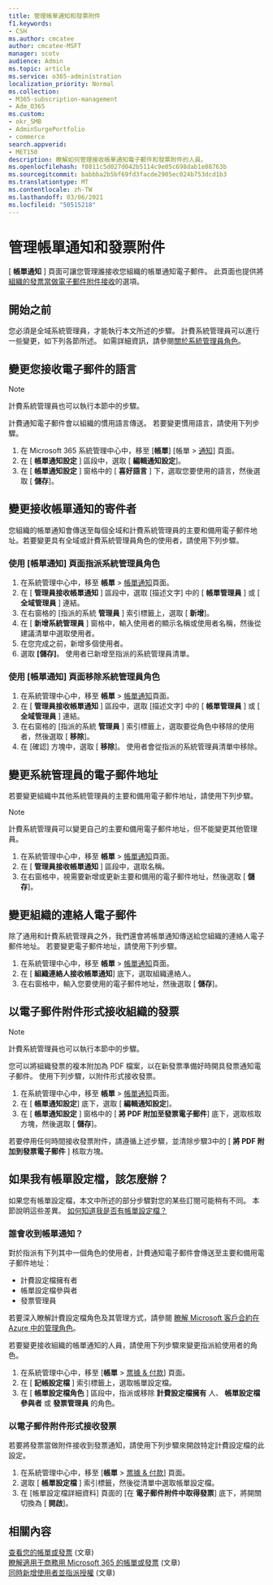 ```yaml
---
title: 管理帳單通知和發票附件
f1.keywords:
- CSH
ms.author: cmcatee
author: cmcatee-MSFT
manager: scotv
audience: Admin
ms.topic: article
ms.service: o365-administration
localization_priority: Normal
ms.collection:
- M365-subscription-management
- Adm_O365
ms.custom:
- okr_SMB
- AdminSurgePortfolio
- commerce
search.appverid:
- MET150
description: 瞭解如何管理接收帳單通知電子郵件和發票附件的人員。
ms.openlocfilehash: f0811c5d027d042b5114c9e05c698dab1e08763b
ms.sourcegitcommit: babbba2b5bf69fd3facde2905ec024b753dcd1b3
ms.translationtype: MT
ms.contentlocale: zh-TW
ms.lasthandoff: 03/06/2021
ms.locfileid: "50515218"
---
```

# <a name="manage-billing-notifications-and-invoice-attachments"></a>管理帳單通知和發票附件

[ **帳單通知** ] 頁面可讓您管理誰接收您組織的帳單通知電子郵件。 此頁面也提供將 [組織的發票當做電子郵件附件接收](#receive-your-organizations-invoices-as-email-attachments)的選項。

## <a name="before-you-begin"></a>開始之前

您必須是全域系統管理員，才能執行本文所述的步驟。 計費系統管理員可以進行一些變更，如下列各節所述。 如需詳細資訊，請參閱[關於系統管理員角色](../../admin/add-users/about-admin-roles.md)。

## <a name="change-the-language-you-receive-email-in"></a>變更您接收電子郵件的語言

> [!NOTE]
> 計費系統管理員也可以執行本節中的步驟。

計費通知電子郵件會以組織的慣用語言傳送。 若要變更慣用語言，請使用下列步驟。

1. 在 Microsoft 365 系統管理中心中，移至 [**帳單**] [帳單  >  <a href="https://go.microsoft.com/fwlink/p/?linkid=853212" target="_blank">通知</a>] 頁面。
2. 在 [ **帳單通知設定** ] 區段中，選取 [ **編輯通知設定**]。
3. 在 [ **帳單通知設定** ] 窗格中的 [ **喜好語言** ] 下，選取您要使用的語言，然後選取 [ **儲存**]。

## <a name="change-who-receives-billing-notifications"></a>變更接收帳單通知的寄件者

您組織的帳單通知會傳送至每個全域和計費系統管理員的主要和備用電子郵件地址。若要變更具有全域或計費系統管理員角色的使用者，請使用下列步驟。

### <a name="assign-admin-roles-by-using-the-billing-notifications-page"></a>使用 [帳單通知] 頁面指派系統管理員角色

1. 在系統管理中心中，移至 **帳單** > <a href="https://go.microsoft.com/fwlink/p/?linkid=853212" target="_blank">帳單通知</a>頁面。
2. 在 [ **管理員接收帳單通知** ] 區段中，選取 [描述文字] 中的 [ **帳單管理員** ] 或 [ **全域管理員** ] 連結。
3. 在右窗格的 [指派的系統 **管理員** ] 索引標籤上，選取 [ **新增**]。
4. 在 [ **新增系統管理員** ] 窗格中，輸入使用者的顯示名稱或使用者名稱，然後從建議清單中選取使用者。
5. 在您完成之前，新增多個使用者。
6. 選取 **[儲存]**。 使用者已新增至指派的系統管理員清單。

### <a name="remove-admin-roles-by-using-the-billing-notifications-page"></a>使用 [帳單通知] 頁面移除系統管理員角色

1. 在系統管理中心中，移至 **帳單** > <a href="https://go.microsoft.com/fwlink/p/?linkid=853212" target="_blank">帳單通知</a>頁面。
2. 在 [ **管理員接收帳單通知** ] 區段中，選取 [描述文字] 中的 [ **帳單管理員** ] 或 [ **全域管理員** ] 連結。
3. 在右窗格的 [指派的系統 **管理員** ] 索引標籤上，選取要從角色中移除的使用者，然後選取 [ **移除**]。
4. 在 [確認] 方塊中，選取 [ **移除**]。 使用者會從指派的系統管理員清單中移除。

## <a name="change-the-email-addresses-for-admins"></a>變更系統管理員的電子郵件地址

若要變更組織中其他系統管理員的主要和備用電子郵件地址，請使用下列步驟。

> [!NOTE]
> 計費系統管理員可以變更自己的主要和備用電子郵件地址，但不能變更其他管理員。

1. 在系統管理中心中，移至 **帳單** > <a href="https://go.microsoft.com/fwlink/p/?linkid=853212" target="_blank">帳單通知</a>頁面。
2. 在 [ **管理員接收帳單通知** ] 區段中，選取名稱。
3. 在右窗格中，視需要新增或更新主要和備用的電子郵件地址，然後選取 [ **儲存**]。

## <a name="change-your-organizations-contact-email"></a>變更組織的連絡人電子郵件

除了通用和計費系統管理員之外，我們還會將帳單通知傳送給您組織的連絡人電子郵件地址。 若要變更電子郵件地址，請使用下列步驟。

1. 在系統管理中心中，移至 **帳單** > <a href="https://go.microsoft.com/fwlink/p/?linkid=853212" target="_blank">帳單通知</a>頁面。
2. 在 [ **組織連絡人接收帳單通知**] 底下，選取組織連絡人。
3. 在右窗格中，輸入您要使用的電子郵件地址，然後選取 [ **儲存**]。

## <a name="receive-your-organizations-invoices-as-email-attachments"></a>以電子郵件附件形式接收組織的發票

> [!NOTE]
> 計費系統管理員也可以執行本節中的步驟。

您可以將組織發票的複本附加為 PDF 檔案，以在新發票準備好時開具發票通知電子郵件。 使用下列步驟，以附件形式接收發票。

1. 在系統管理中心中，移至 **帳單** > <a href="https://go.microsoft.com/fwlink/p/?linkid=853212" target="_blank">帳單通知</a>頁面。
2. 在 [ **帳單通知設定**] 底下，選取 [ **編輯通知設定**]。
3. 在 [ **帳單通知設定** ] 窗格中的 [ **將 PDF 附加至發票電子郵件**] 底下，選取核取方塊，然後選取 [ **儲存**]。

若要停用任何時間接收發票附件，請遵循上述步驟，並清除步驟3中的 [ **將 PDF 附加到發票電子郵件** ] 核取方塊。

## <a name="what-if-i-have-a-billing-profile"></a>如果我有帳單設定檔，該怎麼辦？

如果您有帳單設定檔，本文中所述的部分步驟對您的某些訂閱可能稍有不同。 本節說明這些差異。 [如何知道我是否有帳單設定檔？](manage-billing-profiles.md)

### <a name="who-receives-billing-notifications"></a>誰會收到帳單通知？

對於指派有下列其中一個角色的使用者，計費通知電子郵件會傳送至主要和備用電子郵件地址：

- 計費設定檔擁有者
- 帳單設定檔參與者
- 發票管理員

若要深入瞭解計費設定檔角色及其管理方式，請參閱 [瞭解 Microsoft 客戶合約在 Azure 中的管理角色](https://docs.microsoft.com/azure/cost-management-billing/manage/understand-mca-roles)。

若要變更接收組織的帳單通知的人員，請使用下列步驟來變更指派給使用者的角色。

1. 在系統管理中心中，移至 [**帳單**  >  <a href="https://go.microsoft.com/fwlink/p/?linkid=2102895" target="_blank">票據 & 付款</a>] 頁面。
2. 在 [ **記帳設定檔** ] 索引標籤上，選取帳單設定檔。
3. 在 [ **帳單設定檔角色** ] 區段中，指派或移除 **計費設定檔擁有** 人、 **帳單設定檔參與者** 或 **發票管理員** 的角色。

### <a name="receive-invoices-as-email-attachments"></a>以電子郵件附件形式接收發票

若要將發票當做附件接收到發票通知，請使用下列步驟來開啟特定計費設定檔的此設定。

1. 在系統管理中心中，移至 [**帳單**  >  <a href="https://go.microsoft.com/fwlink/p/?linkid=2102895" target="_blank">票據 & 付款</a>] 頁面。
2. 選取 [ **帳單設定檔** ] 索引標籤，然後從清單中選取帳單設定檔。
3. 在 [帳單設定檔詳細資料] 頁面的 [在 **電子郵件附件中取得發票**] 底下，將開關切換為 [ **開啟**]。

## <a name="related-content"></a>相關內容

[查看您的帳單或發票](view-your-bill-or-invoice.md) (文章) \
[瞭解適用于商務用 Microsoft 365 的帳單或發票](understand-your-invoice2.md) (文章) \
[同時新增使用者並指派授權](../../admin/add-users/add-users.md) (文章) 